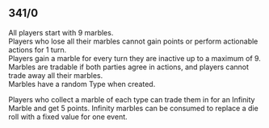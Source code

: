 ## 341/0

All players start with 9 marbles.  
Players who lose all their marbles cannot gain points or perform actionable actions for 1 turn.  
Players gain a marble for every turn they are inactive up to a maximum of 9.  
Marbles are tradable if both parties agree in actions, and players cannot trade away all their marbles.  
Marbles have a random Type when created.

Players who collect a marble of each type can trade them in for an Infinity Marble and get 5 points. Infinity marbles can be consumed to replace a die roll with a fixed value for one event.